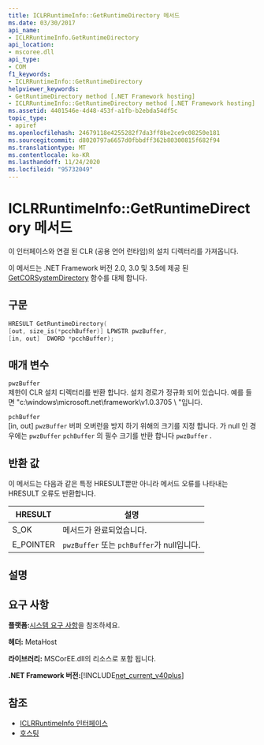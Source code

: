 ```yaml
---
title: ICLRRuntimeInfo::GetRuntimeDirectory 메서드
ms.date: 03/30/2017
api_name:
- ICLRRuntimeInfo.GetRuntimeDirectory
api_location:
- mscoree.dll
api_type:
- COM
f1_keywords:
- ICLRRuntimeInfo::GetRuntimeDirectory
helpviewer_keywords:
- GetRuntimeDirectory method [.NET Framework hosting]
- ICLRRuntimeInfo::GetRuntimeDirectory method [.NET Framework hosting]
ms.assetid: 4401546e-4d48-453f-a1fb-b2ebda54df5c
topic_type:
- apiref
ms.openlocfilehash: 24679118e4255282f7da3ff8be2ce9c08250e181
ms.sourcegitcommit: d8020797a6657d0fbbdff362b80300815f682f94
ms.translationtype: MT
ms.contentlocale: ko-KR
ms.lasthandoff: 11/24/2020
ms.locfileid: "95732049"
---
```

# <a name="iclrruntimeinfogetruntimedirectory-method"></a>ICLRRuntimeInfo::GetRuntimeDirectory 메서드

이 인터페이스와 연결 된 CLR (공용 언어 런타임)의 설치 디렉터리를 가져옵니다.  
  
 이 메서드는 .NET Framework 버전 2.0, 3.0 및 3.5에 제공 된 [GetCORSystemDirectory](getcorsystemdirectory-function.md) 함수를 대체 합니다.  
  
## <a name="syntax"></a>구문  
  
```cpp  
HRESULT GetRuntimeDirectory(  
[out, size_is(*pcchBuffer)] LPWSTR pwzBuffer,  
[in, out]  DWORD *pcchBuffer);  
```  
  
## <a name="parameters"></a>매개 변수  

 `pwzBuffer`  
 제한이 CLR 설치 디렉터리를 반환 합니다. 설치 경로가 정규화 되어 있습니다. 예를 들면 "c:\windows\microsoft.net\framework\v1.0.3705 \\ "입니다.  
  
 `pchBuffer`  
 [in, out] `pwzBuffer` 버퍼 오버런을 방지 하기 위해의 크기를 지정 합니다. 가 null 인 경우에는 `pwzBuffer` `pchBuffer` 의 필수 크기를 반환 합니다 `pwzBuffer` .  
  
## <a name="return-value"></a>반환 값  

 이 메서드는 다음과 같은 특정 HRESULT뿐만 아니라 메서드 오류를 나타내는 HRESULT 오류도 반환합니다.  
  
|HRESULT|설명|  
|-------------|-----------------|  
|S_OK|메서드가 완료되었습니다.|  
|E_POINTER|`pwzBuffer` 또는 `pchBuffer`가 null입니다.|  
  
## <a name="remarks"></a>설명  
  
## <a name="requirements"></a>요구 사항  

 **플랫폼:**[시스템 요구 사항](../../get-started/system-requirements.md)을 참조하세요.  
  
 **헤더:** MetaHost  
  
 **라이브러리:** MSCorEE.dll의 리소스로 포함 됩니다.  
  
 **.NET Framework 버전:**[!INCLUDE[net_current_v40plus](../../../../includes/net-current-v40plus-md.md)]  
  
## <a name="see-also"></a>참조

- [ICLRRuntimeInfo 인터페이스](iclrruntimeinfo-interface.md)
- [호스팅](index.md)
